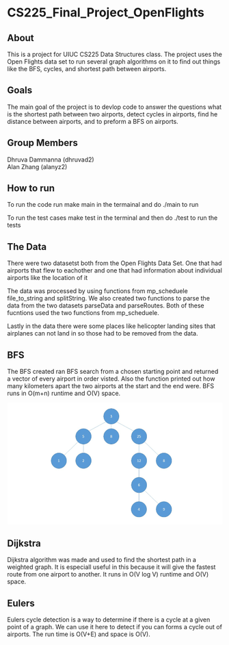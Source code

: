 # CS225_Final_Project_OpenFlights

## About
This is a project for UIUC CS225 Data Structures class. 
The project uses the Open Flights data set to run several graph algorithms on it to find out things like the BFS, cycles, and shortest path between airports.

## Goals

The main goal of the project is to devlop code to answer the questions what is the shortest path between two airports, detect cycles in airports, find he distance between airports, and to preform a BFS on airports.

## Group Members
Dhruva Dammanna (dhruvad2)\
Alan Zhang (alanyz2)

## How to run
To run the code run make main in the termainal and do ./main to run

To run the test cases make test in the terminal and then do ./test to run the tests

## The Data

There were two datasetst both from the Open Flights Data Set. One that had airports that flew to eachother and one that had information about individual airports like
the location of it

The data was processed by using functions from mp_scheduele file_to_string and splitString. We also created two functions to parse the data from the two datasets 
parseData and parseRoutes. Both of these fucntions used the two functions from mp_scheduele. 

Lastly in the data there were some places like helicopter landing sites that airplanes can not land in so those had to be removed from the data.

## BFS

The BFS created ran BFS search from a chosen starting point and returned a vector of every airport in order visted. Also the function printed out how many kilometers apart the two airports at the start and the end were. BFS runs in O(m+n) runtime and O(V) space.

![](BFS.gif)


## Dijkstra 

Dijkstra algorithm was made and used to find the shortest path in a weighted graph. It is especiall useful in this because it will give the fastest route from one airport to another. It runs in O(V log V) runtime and O(V) space.

## Eulers

Eulers cycle detection is a way to determine if there is a cycle at a given point of a graph. We can use it here to detect if you can forms a cycle out of airports.
The run time is O(V+E) and space is O(V).

